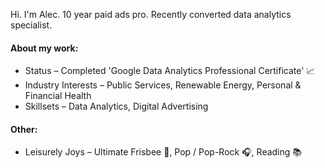 Hi. I'm Alec. 10 year paid ads pro. Recently converted data analytics specialist.

#### **About my work:**
- Status – Completed 'Google Data Analytics Professional Certificate' 📈
- Industry Interests – Public Services, Renewable Energy, Personal & Financial Health
- Skillsets – Data Analytics, Digital Advertising

#### **Other:**
- Leisurely Joys – Ultimate Frisbee 🥏, Pop / Pop-Rock 🎧, Reading 📚


